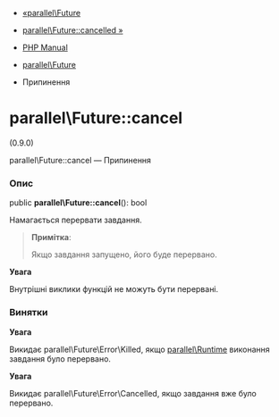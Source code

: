 - [«parallel\Future](class.parallel-future.md)
- [parallel\Future::cancelled »](parallel-future.cancelled.md)

- [PHP Manual](index.md)
- [parallel\Future](class.parallel-future.md)
- Припинення

# parallel\Future::cancel

(0.9.0)

parallel\Future::cancel — Припинення

### Опис

public **parallel\Future::cancel**(): bool

Намагається перервати завдання.

> **Примітка**:
>
> Якщо завдання запущено, його буде перервано.

**Увага**

Внутрішні виклики функцій не можуть бути перервані.

### Винятки

**Увага**

Викидає parallel\Future\Error\Killed, якщо
[parallel\Runtime](class.parallel-runtime.md) виконання завдання було
перервано.

**Увага**

Викидає parallel\Future\Error\Cancelled, якщо завдання вже було
перервано.

